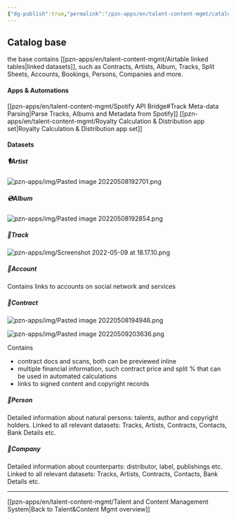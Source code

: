 ```yaml
---
{"dg-publish":true,"permalink":"/pzn-apps/en/talent-content-mgmt/catalog-base/"}
---
```


## Catalog base
the base contains [[pzn-apps/en/talent-content-mgmt/Airtable linked tables\|linked datasets]], such as Contracts, Artists, Album, Tracks, Split Sheets, Accounts, Bookings, Persons, Companies and more.


#### Apps & Automations
[[pzn-apps/en/talent-content-mgmt/Spotify API Bridge#Track Meta-data Parsing\|Parse Tracks, Albums and Metadata from Spotify]]
[[pzn-apps/en/talent-content-mgmt/Royalty Calculation & Distribution app set\|Royalty Calculation & Distribution app set]]


#### Datasets

##### 🎙️Artist
![pzn-apps/img/Pasted image 20220508192701.png](/img/user/pzn-apps/img/Pasted%20image%2020220508192701.png)

##### 💿Album
![pzn-apps/img/Pasted image 20220508192854.png](/img/user/pzn-apps/img/Pasted%20image%2020220508192854.png)

##### 🎼Track
![pzn-apps/img/Screenshot 2022-05-09 at 18.17.10.png](/img/user/pzn-apps/img/Screenshot%202022-05-09%20at%2018.17.10.png)

##### 📇Account
Contains links to accounts on social network and services

##### 📝Contract
![pzn-apps/img/Pasted image 20220508194946.png](/img/user/pzn-apps/img/Pasted%20image%2020220508194946.png)

![pzn-apps/img/Pasted image 20220509203636.png](/img/user/pzn-apps/img/Pasted%20image%2020220509203636.png)

Contains
- contract docs and scans, both can be previewed inline
- multiple financial information, such contract price and split % that can be used in automated calculations
- links to signed content and copyright records

##### 👥Person
Detailed information about natural persons: talents, author and copyright holders. Linked to all relevant datasets: Tracks, Artists, Contracts, Contacts, Bank Details etc.

##### 🏢Company
Detailed information about counterparts: distributor, label, publishings etc. Linked to all relevant datasets: Tracks, Artists, Contracts, Contacts, Bank Details etc.


----
[[pzn-apps/en/talent-content-mgmt/Talent and Content Management System\|Back to Talent&Content Mgmt overview]]

